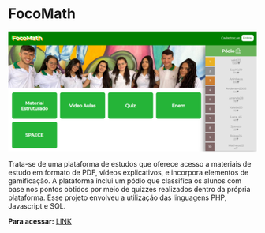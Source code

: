 # FocoMath

![](focomath.png)

Trata-se de uma plataforma de estudos que oferece acesso a materiais de estudo em formato de PDF, vídeos explicativos, e incorpora elementos de gamificação. A plataforma inclui um pódio que classifica os alunos com base nos pontos obtidos por meio de quizzes realizados dentro da própria plataforma. Esse projeto envolveu a utilização das linguagens PHP, Javascript e SQL.

**Para acessar:** [LINK](http://focomath.rf.gd/) 
